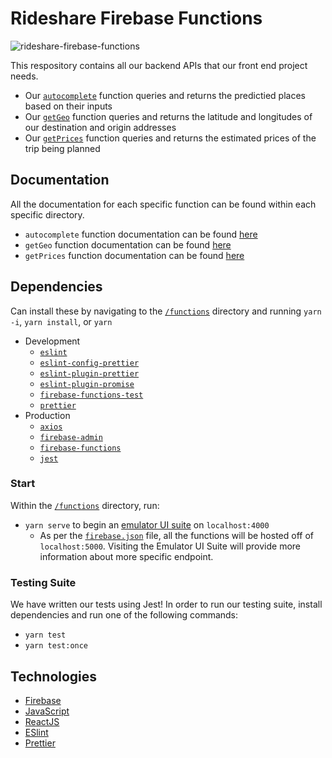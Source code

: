 # Rideshare Firebase Functions

![rideshare-firebase-functions](https://github.com/CSE115A/rideshare-firebase-functions/workflows/rideshare-firebase-functions/badge.svg)

This respository contains all our backend APIs that our front end project needs. 
* Our [`autocomplete`](/functions/autocomplete/) function queries and returns the predictied places based on their inputs
* Our [`getGeo`](functions/geocode/) function queries and returns the latitude and longitudes of our destination and origin addresses
* Our [`getPrices`](functions/prices/) function queries and returns the estimated prices of the trip being planned

## Documentation 
All the documentation for each specific function can be found within each specific directory. 
* `autocomplete` function documentation can be found [here](functions/autocomplete/README.md)
* `getGeo` function documentation can be found [here](functions/getgeo/README.md)
* `getPrices` function documentation can be found [here](functions/getprices/README.md)

## Dependencies 

Can install these by navigating to the [`/functions`](functions/) directory and running `yarn -i`, `yarn install`, or `yarn`

* Development 
  * [`eslint`](https://eslint.org/docs/user-guide/getting-started)
  * [`eslint-config-prettier`](https://github.com/prettier/eslint-config-prettier)
  * [`eslint-plugin-prettier`](https://github.com/prettier/eslint-plugin-prettier)
  * [`eslint-plugin-promise`](https://github.com/xjamundx/eslint-plugin-promise)
  * [`firebase-functions-test`](https://github.com/firebase/firebase-functions-test)
  * [`prettier`](https://prettier.io/) 
* Production 
  * [`axios`](https://github.com/axios/axios) 
  * [`firebase-admin`](https://github.com/firebase/firebase-admin-node)
  * [`firebase-functions`](https://github.com/firebase/firebase-functions)
  * [`jest`](https://jestjs.io/)

### Start 

Within the [`/functions`](functions/) directory, run: 

* `yarn serve` to begin an [emulator UI suite](https://firebase.google.com/docs/emulator-suite) on `localhost:4000`
  * As per the [`firebase.json`](firebase.json#L8-L10) file, all the functions will be hosted off of `localhost:5000`. Visiting the Emulator UI Suite will provide more information about more specific endpoint. 

### Testing Suite 

We have written our tests using Jest! In order to run our testing suite, install dependencies and run one of the following commands: 
* `yarn test`
* `yarn test:once`

## Technologies 

* [Firebase](https://firebase.google.com/) 
* [JavaScript](https://www.javascript.com/) 
* [ReactJS](https://reactjs.org/) 
* [ESlint](https://eslint.org/) 
* [Prettier](https://prettier.io/) 